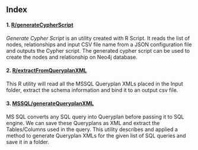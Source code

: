 ## Index

#### 1. [R/generateCypherScript](R/generateCypherScript/)

*Generate Cypher Script* is an utility created with R Script. It reads the list of nodes, relationships and input CSV file name from a JSON configuration file and outputs the Cypher script. The generated cypher script can be used to create the nodes and relationship on Neo4j database.

#### 2. [R/extractFromQueryplanXML](R/extractFromQueryplanXML/)

This R utility will read all the MSSQL Queryplan XMLs placed in the Input folder, extract the schema information and bind it to an output csv file. 

#### 3. [MSSQL/generateQueryplanXML](MSSQL/generateQueryplanXML/)

MS SQL converts any SQL query into Queryplan before passing it to SQL engine. We can save these Queryplans as XML and extract the Tables/Columns used in the query. This utility describes and applied a method to generate Queryplan XMLs for the given list of SQL queries and save it in a folder.
